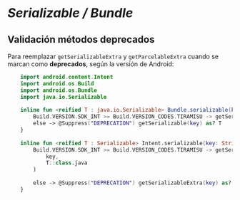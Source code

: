 <h1><i>Serializable / Bundle</i></h1>

## Validación métodos deprecados
Para reemplazar `getSerializableExtra` y `getParcelableExtra` cuando se marcan como **deprecados**, según la versión de Android:

```kotlin
    import android.content.Intent
    import android.os.Build
    import android.os.Bundle
    import java.io.Serializable
    
    inline fun <reified T : java.io.Serializable> Bundle.serializable(key: String): T? = when {
        Build.VERSION.SDK_INT >= Build.VERSION_CODES.TIRAMISU -> getSerializable(key, T::class.java)
        else -> @Suppress("DEPRECATION") getSerializable(key) as? T
    }
    
    inline fun <reified T : Serializable> Intent.serializable(key: String): T? = when {
        Build.VERSION.SDK_INT >= Build.VERSION_CODES.TIRAMISU -> getSerializableExtra(
            key,
            T::class.java
        )
    
        else -> @Suppress("DEPRECATION") getSerializableExtra(key) as? T
    }
```
